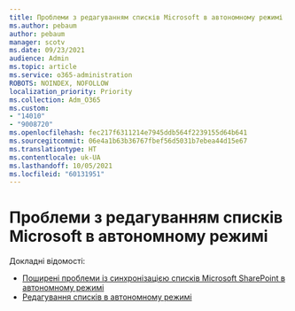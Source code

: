 ```yaml
---
title: Проблеми з редагуванням списків Microsoft в автономному режимі
ms.author: pebaum
author: pebaum
manager: scotv
ms.date: 09/23/2021
audience: Admin
ms.topic: article
ms.service: o365-administration
ROBOTS: NOINDEX, NOFOLLOW
localization_priority: Priority
ms.collection: Adm_O365
ms.custom:
- "14010"
- "9008720"
ms.openlocfilehash: fec217f6311214e7945ddb564f2239155d64b641
ms.sourcegitcommit: 06e4a1b63b36767fbef56d5031b7ebea44d15e67
ms.translationtype: HT
ms.contentlocale: uk-UA
ms.lasthandoff: 10/05/2021
ms.locfileid: "60131951"
---
```

# <a name="issues-with-editing-microsoft-lists-offline"></a>Проблеми з редагуванням списків Microsoft в автономному режимі

Докладні відомості:

- [Поширені проблеми із синхронізацією списків Microsoft SharePoint в автономному режимі](https://docs.microsoft.com/sharepoint/troubleshoot/lists-and-libraries/common-sync-issues)
- [Редагування списків в автономному режимі](https://support.microsoft.com/office/edit-lists-offline-41403c3e-1795-4e07-b56b-ae591cbde2f9)